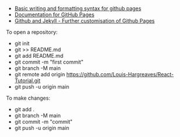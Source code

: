 - [Basic writing and formatting syntax for github pages](https://docs.github.com/en/github/writing-on-github/getting-started-with-writing-and-formatting-on-github/basic-writing-and-formatting-syntax)
- [Documentation for GitHub Pages](https://docs.github.com/en/pages/getting-started-with-github-pages)
- [Github and Jekyll - Further customisation of Github Pages](https://docs.github.com/en/pages/setting-up-a-github-pages-site-with-jekyll/about-github-pages-and-jekyll)

To open a repository:
- git init
- git >> README.md
- git add README.md
- git commit -m "first commit"
- git branch -M main
- git remote add origin https://github.com/Louis-Hargreaves/React-Tutorial.git
- git push -u origin main

To make changes:
- git add .
- git branch -M main
- git commit -m "commit"
- git push -u origin main
